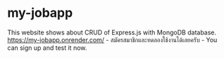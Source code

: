 # my-jobapp
This website shows about CRUD of Express.js with MongoDB database. https://my-jobapp.onrender.com/ - สมัครสมาชิกและทดลองใช้งานได้เลยครับ - You can sign up and test it now.
